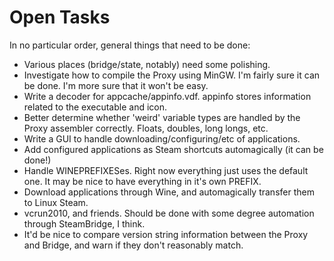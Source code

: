 # Open Tasks

In no particular order, general things that need to be done:

* Various places (bridge/state, notably) need some polishing.
* Investigate how to compile the Proxy using MinGW.  I'm fairly sure it
  can be done.  I'm more sure that it won't be easy.
* Write a decoder for appcache/appinfo.vdf.  appinfo stores information
  related to the executable and icon.
* Better determine whether 'weird' variable types are handled by the
  Proxy assembler correctly.  Floats, doubles, long longs, etc.
* Write a GUI to handle downloading/configuring/etc of applications.
* Add configured applications as Steam shortcuts automagically (it can
  be done!)
* Handle WINEPREFIXESes.  Right now everything just uses the default one.
  It may be nice to have everything in it's own PREFIX.
* Download applications through Wine, and automagically transfer them to
  Linux Steam.
* vcrun2010, and friends.  Should be done with some degree automation
  through SteamBridge, I think.
* It'd be nice to compare version string information between the Proxy
  and Bridge, and warn if they don't reasonably match.

